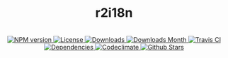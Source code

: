 <h1 align="center">r2i18n</h1>

<div align="center">
  <strong></strong>
</div>

<br />

<div align="center">
  <!-- NPM version -->
  <a href="https://npmjs.org/package/r2i18n" target="_blank">
    <img src="https://img.shields.io/npm/v/r2i18n.svg" alt="NPM version" />
  </a>
  <!-- License -->
  <a href="https://npmjs.org/package/r2i18n" target="_blank">
    <img src="https://img.shields.io/npm/l/r2i18n.svg" alt="License" />
  </a>
  <!-- Downloads -->
  <a href="https://npmjs.org/package/r2i18n" target="_blank">
    <img src="https://img.shields.io/npm/dt/r2i18n.svg" alt="Downloads" />
  </a>
  <!-- Downloads Month -->
  <a href="https://npmjs.org/package/r2i18n" target="_blank">
    <img src="https://img.shields.io/npm/dm/r2i18n.svg" alt="Downloads Month" />
  </a>
  <!-- Travis CI -->
  <a href="https://travis-ci.org/r2js/r2i18n" target="_blank">
    <img src="https://img.shields.io/travis/r2js/r2i18n.svg" alt="Travis CI" />
  </a>
  <!-- Dependencies -->
  <a href="https://david-dm.org/r2js/r2i18n" target="_blank">
    <img src="https://img.shields.io/david/r2js/r2i18n.svg" alt="Dependencies" />
  </a>
  <!-- Codeclimate -->
  <a href="https://codeclimate.com/github/r2js/r2i18n" target="_blank">
    <img src="https://img.shields.io/codeclimate/github/r2js/r2i18n.svg" alt="Codeclimate" />
  </a>
  <!-- Github Stars -->
  <a href="https://github.com/r2js/r2i18n" target="_blank">
    <img src="https://img.shields.io/github/stars/r2js/r2i18n.svg?label=%E2%98%85" alt="Github Stars" />
  </a>
</div>

<br />
